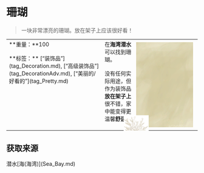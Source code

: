 # 珊瑚  
> 一块非常漂亮的珊瑚。放在架子上应该很好看！  
  
<style>
        .table4584 th,td{
            text-align:left;
            vertical-align:top;
        }
        </style><table class="table table-bordered table4584" data-toggle="table"  data-show-header="false"><thead style="display:none"><tr ><th  style="width:50%;"  >title</th><th  style="width:50%;"  ></th></tr></thead><tr ><td  style="width:50%;"  >**重量：**100<br><br>**标签：**	[“装饰品”](tag_Decoration.md), [“高级装饰品”](tag_DecorationAdv.md), [“美丽的/好看的”](tag_Pretty.md)</td><td  style="width:50%;"  ><div style="float:right; margin:5px"><div class="gamecard" style="width:150px; height:225px;"><a href="Coral.md" style="color:black"><img class="bg" decoding="async" src="../wiki/Sprite/BG_SandTop.png" href="a.md" style="max-width:150px;max-height:225px;"><img decoding="async" src="../wiki/Sprite/Coral.png" class="cardimage" style="transform: translate(-50%, -50%) scale(0.4398826979472141);"><span style="font-size: 25px;">珊瑚</span></a></div></div>在<b>海湾潜水</b>可以找到珊瑚。<br><br>没有任何实际用途，但作为装饰品<b>放在架子上</b>很不错，家中能变得更温馨<b>舒适</b>。</td></tr></tbody></table>  
  
## 获取来源  
<div style="display:inline-block"><div class="gamedatalist" style="text-align:left;min-width:200px;min-height:0px;"><div style="display:inline-block"><div style="display:inline-block;vertical-align:middle;">潜水</div><div style="display:inline-block;vertical-align:middle;">[海(海湾)](Sea_Bay.md)</div></div></div></div>  
  


<script>document.title="珊瑚 - 卡牌生存百科 Card Survival Wiki";</script>